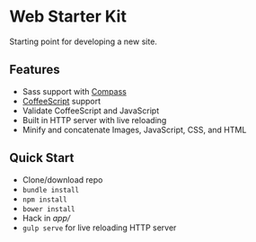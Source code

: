 # Web Starter Kit

Starting point for developing a new site.

## Features

* Sass support with [Compass](http://compass-style.org/)
* [CoffeeScript](http://coffeescript.org/) support
* Validate CoffeeScript and JavaScript
* Built in HTTP server with live reloading
* Minify and concatenate Images, JavaScript, CSS, and HTML

## Quick Start

* Clone/download repo
* `bundle install`
* `npm install`
* `bower install`
* Hack in *app/*
* `gulp serve` for live reloading HTTP server
